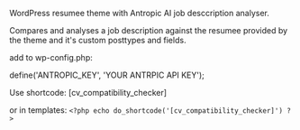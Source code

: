 WordPress resumee theme with Antropic AI job desccription analyser.

Compares and analyses a job description against the resumee provided by the theme and it's custom posttypes and fields.

add to wp-config.php:

define('ANTROPIC_KEY', 'YOUR ANTRPIC API KEY');

Use shortcode: [cv_compatibility_checker]

or in templates: ```<?php echo do_shortcode('[cv_compatibility_checker]') ?>```
